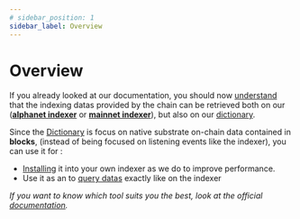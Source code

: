 ```yaml
---
# sidebar_position: 1
sidebar_label: Overview
---
```


# Overview

If you already looked at our documentation, you should now [understand](/ternoa-fundamentals/offchain-components/builder-tools/dictionary) that the indexing datas provided by the chain can be retrieved both on our (**[alphanet indexer](https://indexer-alphanet.ternoa.dev/)** or **[mainnet indexer](https://indexer-mainnet.ternoa.network/)**), but also on our [dictionary](https://dictionary-mainnet.ternoa.dev/). 

Since the [Dictionary](/for-developers/#what-are-the-differences-between-the-dictionary-or-the-indexer) is focus on native substrate on-chain data contained in **blocks**, (instead of being focused on listening events like the indexer), you can use it for : 
- [Installing](/for-developers/indexer/dictionary/use-dictionary) it into your own indexer as we do to improve performance.
- Use it as an to [query datas](http://localhost:3000/for-developers/indexer/dictionary/use-dictionnary-explorer) exactly like on the indexer

_If you want to know which tool suits you the best, look at the official [documentation](https://academy.subquery.network/academy/tutorials_examples/dictionary.html)._ 
